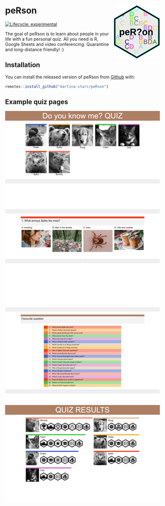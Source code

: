 
<!-- README.md is generated from README.Rmd. Please edit that file -->

# peRson <img src="man/figures/logo.png" align="right" width=150/>

<!-- badges: start -->

[![Lifecycle:
experimental](https://img.shields.io/badge/lifecycle-experimental-orange.svg)](https://www.tidyverse.org/lifecycle/#experimental)
<!-- badges: end -->

The goal of peRson is to learn about people in your life with a fun
personal quiz. All you need is R, Google Sheets and video conferencing.
Quarantine and long-distance friendly! :)

## Installation

You can install the released version of peRson from
[Github](https://www.github.com/) with:

``` r
remotes::install_github("martina-starc/peRson")
```

## Example quiz pages

<img src="man/figures/04_show_contestants.png"/>
<img src="man/figures/05_create_question.png"/>
<img src="man/figures/09_favourite_question.png"/>
<img src="man/figures/11_final_results.png"/>
